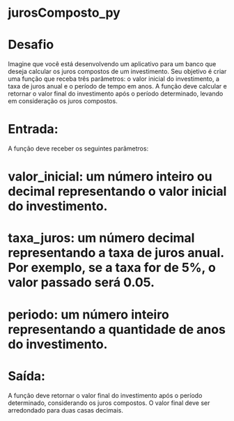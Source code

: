 # jurosComposto_py

# Desafio
Imagine que você está desenvolvendo um aplicativo para um banco que deseja calcular os juros compostos de um investimento. Seu objetivo é criar uma função que receba três parâmetros: o valor inicial do investimento, a taxa de juros anual e o período de tempo em anos. A função deve calcular e retornar o valor final do investimento após o período determinado, levando em consideração os juros compostos.

# Entrada:
A função deve receber os seguintes parâmetros:

# valor_inicial: um número inteiro ou decimal representando o valor inicial do investimento.

# taxa_juros: um número decimal representando a taxa de juros anual. Por exemplo, se a taxa for de 5%, o valor passado será 0.05.

# periodo: um número inteiro representando a quantidade de anos do investimento.

# Saída:
A função deve retornar o valor final do investimento após o período determinado, considerando os juros compostos. O valor final deve ser arredondado para duas casas decimais.
